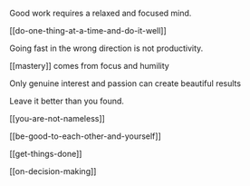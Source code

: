 ---
---

Good work requires a relaxed and focused mind. 

[[do-one-thing-at-a-time-and-do-it-well]]

Going fast in the wrong direction is not productivity. 

[[mastery]] comes from focus and humility

Only genuine interest and passion can create beautiful results

Leave it better than you found.

[[you-are-not-nameless]]

[[be-good-to-each-other-and-yourself]]

[[get-things-done]]

[[on-decision-making]]
